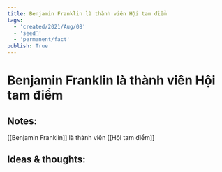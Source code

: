 ```yaml
---
title: Benjamin Franklin là thành viên Hội tam điểm
tags:
  - 'created/2021/Aug/08'
  - 'seed🥜'
  - 'permanent/fact'
publish: True
---
```

# Benjamin Franklin là thành viên Hội tam điểm

## Notes:
[[Benjamin Franklin]] là thành viên [[Hội tam điểm]]

## Ideas & thoughts:

